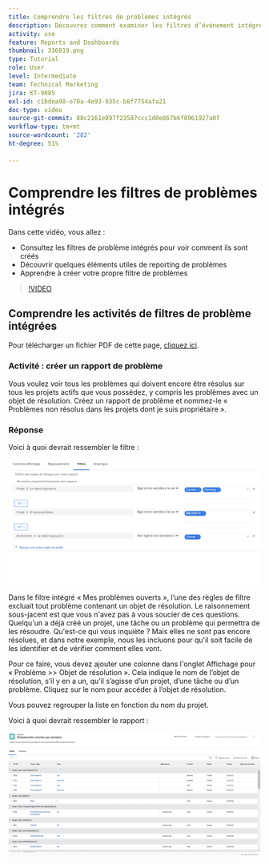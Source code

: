 ```yaml
---
title: Comprendre les filtres de problèmes intégrés
description: Découvrez comment examiner les filtres d’événement intégrés pour voir comment ils sont créés et comment créer votre propre filtre d’événement dans Workfront.
activity: use
feature: Reports and Dashboards
thumbnail: 336819.png
type: Tutorial
role: User
level: Intermediate
team: Technical Marketing
jira: KT-9085
exl-id: c1bdea98-e70a-4e93-935c-b8f7754afa21
doc-type: video
source-git-commit: 88c2161e897f23587ccc1d0e867b6f8961927a0f
workflow-type: tm+mt
source-wordcount: '282'
ht-degree: 51%

---
```


# Comprendre les filtres de problèmes intégrés

Dans cette vidéo, vous allez :

* Consultez les filtres de problème intégrés pour voir comment ils sont créés
* Découvrir quelques éléments utiles de reporting de problèmes
* Apprendre à créer votre propre filtre de problèmes

>[!VIDEO](https://video.tv.adobe.com/v/336819/?quality=12&learn=on)


## Comprendre les activités de filtres de problème intégrées

Pour télécharger un fichier PDF de cette page, [cliquez ici](/help/assets/understand-built-in-issue-filters-activities.pdf).

### Activité : créer un rapport de problème

Vous voulez voir tous les problèmes qui doivent encore être résolus sur tous les projets actifs que vous possédez, y compris les problèmes avec un objet de résolution. Créez un rapport de problème et nommez-le « Problèmes non résolus dans les projets dont je suis propriétaire ».

### Réponse

Voici à quoi devrait ressembler le filtre :

![Image de l’écran permettant de créer un filtre de problèmes.](assets/opening-built-in-issue-filters-1.png)

Dans le filtre intégré « Mes problèmes ouverts », l’une des règles de filtre excluait tout problème contenant un objet de résolution. Le raisonnement sous-jacent est que vous n&#39;avez pas à vous soucier de ces questions. Quelqu&#39;un a déjà créé un projet, une tâche ou un problème qui permettra de les résoudre. Qu&#39;est-ce qui vous inquiète ? Mais elles ne sont pas encore résolues, et dans notre exemple, nous les incluons pour qu&#39;il soit facile de les identifier et de vérifier comment elles vont.

Pour ce faire, vous devez ajouter une colonne dans l&#39;onglet Affichage pour « Problème >> Objet de résolution ». Cela indique le nom de l’objet de résolution, s’il y en a un, qu’il s’agisse d’un projet, d’une tâche ou d’un problème. Cliquez sur le nom pour accéder à l’objet de résolution.

Vous pouvez regrouper la liste en fonction du nom du projet.

Voici à quoi devrait ressembler le rapport :

![Image d’un rapport de problème.](assets/opening-built-in-issue-filters-2.png)
